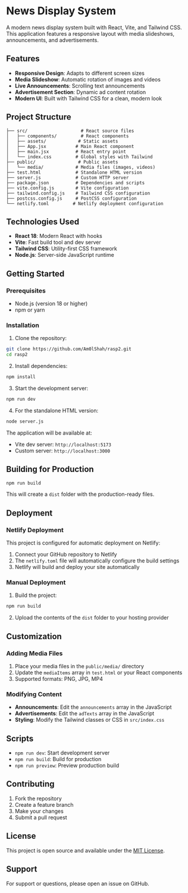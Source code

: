 # News Display System

A modern news display system built with React, Vite, and Tailwind CSS. This application features a responsive layout with media slideshows, announcements, and advertisements.

## Features

- **Responsive Design**: Adapts to different screen sizes
- **Media Slideshow**: Automatic rotation of images and videos
- **Live Announcements**: Scrolling text announcements
- **Advertisement Section**: Dynamic ad content rotation
- **Modern UI**: Built with Tailwind CSS for a clean, modern look

## Project Structure

```
├── src/                    # React source files
│   ├── components/         # React components
│   ├── assets/            # Static assets
│   ├── App.jsx           # Main React component
│   ├── main.jsx          # React entry point
│   └── index.css         # Global styles with Tailwind
├── public/                # Public assets
│   └── media/            # Media files (images, videos)
├── test.html             # Standalone HTML version
├── server.js             # Custom HTTP server
├── package.json          # Dependencies and scripts
├── vite.config.js        # Vite configuration
├── tailwind.config.js    # Tailwind CSS configuration
├── postcss.config.js     # PostCSS configuration
└── netlify.toml         # Netlify deployment configuration
```

## Technologies Used

- **React 18**: Modern React with hooks
- **Vite**: Fast build tool and dev server
- **Tailwind CSS**: Utility-first CSS framework
- **Node.js**: Server-side JavaScript runtime

## Getting Started

### Prerequisites

- Node.js (version 18 or higher)
- npm or yarn

### Installation

1. Clone the repository:
```bash
git clone https://github.com/Am0lShah/rasp2.git
cd rasp2
```

2. Install dependencies:
```bash
npm install
```

3. Start the development server:
```bash
npm run dev
```

4. For the standalone HTML version:
```bash
node server.js
```

The application will be available at:
- Vite dev server: `http://localhost:5173`
- Custom server: `http://localhost:3000`

## Building for Production

```bash
npm run build
```

This will create a `dist` folder with the production-ready files.

## Deployment

### Netlify Deployment

This project is configured for automatic deployment on Netlify:

1. Connect your GitHub repository to Netlify
2. The `netlify.toml` file will automatically configure the build settings
3. Netlify will build and deploy your site automatically

### Manual Deployment

1. Build the project:
```bash
npm run build
```

2. Upload the contents of the `dist` folder to your hosting provider

## Customization

### Adding Media Files

1. Place your media files in the `public/media/` directory
2. Update the `mediaItems` array in `test.html` or your React components
3. Supported formats: PNG, JPG, MP4

### Modifying Content

- **Announcements**: Edit the `announcements` array in the JavaScript
- **Advertisements**: Edit the `adTexts` array in the JavaScript
- **Styling**: Modify the Tailwind classes or CSS in `src/index.css`

## Scripts

- `npm run dev`: Start development server
- `npm run build`: Build for production
- `npm run preview`: Preview production build

## Contributing

1. Fork the repository
2. Create a feature branch
3. Make your changes
4. Submit a pull request

## License

This project is open source and available under the [MIT License](LICENSE).

## Support

For support or questions, please open an issue on GitHub. 